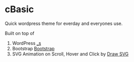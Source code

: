 # cBasic
Quick wordpress theme for everday and everyones use.

Built on top of 

1. WordPress <a href="http://underscores.me/">_s</a> 
2. Bootstrap <a href="http://getbootstrap.com/">Bootstrap</a>
3. SVG Animation on Scroll, Hover and Click by <a href="http://www.crispedge.com">Draw SVG </a>
